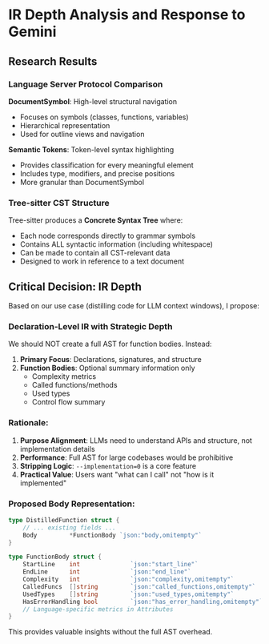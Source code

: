 # IR Depth Analysis and Response to Gemini

## Research Results

### Language Server Protocol Comparison

**DocumentSymbol**: High-level structural navigation
- Focuses on symbols (classes, functions, variables)
- Hierarchical representation
- Used for outline views and navigation

**Semantic Tokens**: Token-level syntax highlighting
- Provides classification for every meaningful element
- Includes type, modifiers, and precise positions
- More granular than DocumentSymbol

### Tree-sitter CST Structure

Tree-sitter produces a **Concrete Syntax Tree** where:
- Each node corresponds directly to grammar symbols
- Contains ALL syntactic information (including whitespace)
- Can be made to contain all CST-relevant data
- Designed to work in reference to a text document

## Critical Decision: IR Depth

Based on our use case (distilling code for LLM context windows), I propose:

### **Declaration-Level IR with Strategic Depth**

We should NOT create a full AST for function bodies. Instead:

1. **Primary Focus**: Declarations, signatures, and structure
2. **Function Bodies**: Optional summary information only
   - Complexity metrics
   - Called functions/methods
   - Used types
   - Control flow summary

### Rationale:

1. **Purpose Alignment**: LLMs need to understand APIs and structure, not implementation details
2. **Performance**: Full AST for large codebases would be prohibitive
3. **Stripping Logic**: `--implementation=0` is a core feature
4. **Practical Value**: Users want "what can I call" not "how is it implemented"

### Proposed Body Representation:

```go
type DistilledFunction struct {
    // ... existing fields ...
    Body         *FunctionBody `json:"body,omitempty"`
}

type FunctionBody struct {
    StartLine    int              `json:"start_line"`
    EndLine      int              `json:"end_line"`
    Complexity   int              `json:"complexity,omitempty"`
    CalledFuncs  []string         `json:"called_functions,omitempty"`
    UsedTypes    []string         `json:"used_types,omitempty"`
    HasErrorHandling bool         `json:"has_error_handling,omitempty"`
    // Language-specific metrics in Attributes
}
```

This provides valuable insights without the full AST overhead.